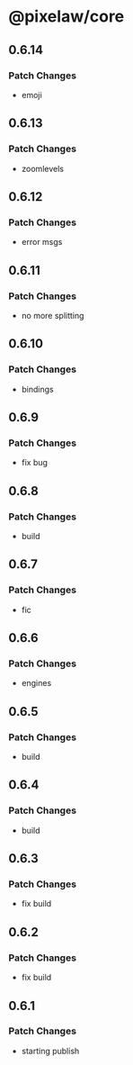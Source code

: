 # @pixelaw/core

## 0.6.14

### Patch Changes

- emoji

## 0.6.13

### Patch Changes

- zoomlevels

## 0.6.12

### Patch Changes

- error msgs

## 0.6.11

### Patch Changes

- no more splitting

## 0.6.10

### Patch Changes

- bindings

## 0.6.9

### Patch Changes

- fix bug

## 0.6.8

### Patch Changes

- build

## 0.6.7

### Patch Changes

- fic

## 0.6.6

### Patch Changes

- engines

## 0.6.5

### Patch Changes

- build

## 0.6.4

### Patch Changes

- build

## 0.6.3

### Patch Changes

- fix build

## 0.6.2

### Patch Changes

- fix build

## 0.6.1

### Patch Changes

- starting publish
